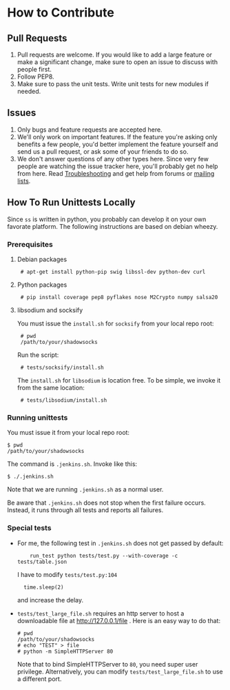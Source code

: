 How to Contribute
=================

Pull Requests
-------------

1. Pull requests are welcome. If you would like to add a large feature
or make a significant change, make sure to open an issue to discuss with
people first.
2. Follow PEP8.
3. Make sure to pass the unit tests. Write unit tests for new modules if
needed.

Issues
------

1. Only bugs and feature requests are accepted here.
2. We'll only work on important features. If the feature you're asking only
benefits a few people, you'd better implement the feature yourself and send us
a pull request, or ask some of your friends to do so.
3. We don't answer questions of any other types here. Since very few people
are watching the issue tracker here, you'll probably get no help from here.
Read [Troubleshooting] and get help from forums or [mailing lists].

How To Run Unittests Locally
----

Since `ss` is written in python, you probably can develop it on your own
favorate platform. The following instructions are based on debian wheezy.

### Prerequisites

1. Debian packages

        # apt-get install python-pip swig libssl-dev python-dev curl

2. Python packages

        # pip install coverage pep8 pyflakes nose M2Crypto numpy salsa20

3. libsodium and socksify

   You must issue the `install.sh` for `socksify` from your local repo root:

        # pwd
        /path/to/your/shadowsocks

   Run the script:

        # tests/socksify/install.sh

   The `install.sh` for `libsodium` is location free. To be simple, we invoke it from the same location:

        # tests/libsodium/install.sh

### Running unittests

You must issue it from your local repo root:

    $ pwd
    /path/to/your/shadowsocks

The command is `.jenkins.sh`. Invoke like this:

    $ ./.jenkins.sh

Note that we are running `.jenkins.sh` as a normal user.

Be aware that `.jenkins.sh` does not stop when the first failure occurs. Instead, it runs through all tests and reports all failures.

### Special tests

* For me, the following test in `.jenkins.sh` does not get passed by default:

          run_test python tests/test.py --with-coverage -c tests/table.json

  I have to modify `tests/test.py:104`

        time.sleep(2)

  and increase the delay.

* `tests/test_large_file.sh` requires an http server to host a downloadable
file at http://127.0.0.1/file . 
  Here is an easy way to do that:

      # pwd
      /path/to/your/shadowsocks
      # echo "TEST" > file
      # python -m SimpleHTTPServer 80

  Note that to bind SimpleHTTPServer to `80`, you need super user privilege.
Alternatively, you can modify `tests/test_large_file.sh` to use a different
port.

[Troubleshooting]: https://github.com/clowwindy/shadowsocks/wiki/Troubleshooting
[mailing lists]:   https://groups.google.com/forum/#!forum/shadowsocks


